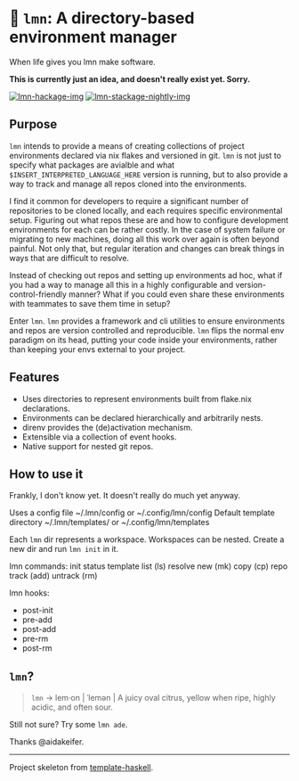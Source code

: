# 🍋 `lmn`: A directory-based environment manager

When life gives you lmn make software.

**This is currently just an idea, and doesn't really exist yet. Sorry.**

[![lmn-hackage-img]][lmn-hackage]
[![lmn-stackage-nightly-img]][lmn-stackage-nightly]


## Purpose

`lmn` intends to provide a means of creating collections of project
environments declared via nix flakes and versioned in git.
`lmn` is not just to specify what packages are avialble and what
`$INSERT_INTERPRETED_LANGUAGE_HERE` version is running, but to
also provide a way to track and manage all repos cloned into the
environments.

I find it common for developers to require a significant number of
repositories to be cloned locally, and each requires specific
environmental setup. Figuring out what repos these are and how to
configure development environments for each can be rather costly.
In the case of system failure or migrating to new machines, doing
all this work over again is often beyond painful. Not only that,
but regular iteration and changes can break things in ways that
are difficult to resolve.

Instead of checking out repos and setting up environments ad hoc,
what if you had a way to manage all this in a highly configurable
and version-control-friendly manner? What if you could even share
these environments with teammates to save them time in setup?

Enter `lmn`. `lmn` provides a framework and cli utilities to ensure
environments and repos are version controlled and reproducible.
`lmn` flips the normal env paradigm on its head, putting your code
inside your environments, rather than keeping your envs external to
your project.


## Features

* Uses directories to represent environments built from flake.nix declarations.
* Environments can be declared hierarchically and arbitrarily nests.
* direnv provides the (de)activation mechanism.
* Extensible via a collection of event hooks.
* Native support for nested git repos.


## How to use it

Frankly, I don't know yet. It doesn't really do much yet anyway.


Uses a config file ~/.lmn/config or ~/.config/lmn/config
Default template directory ~/.lmn/templates/ or ~/.config/lmn/templates

Each `lmn` dir represents a workspace.
Workspaces can be nested.
Create a new dir and run `lmn init` in it.


lmn commands:
  init
  status
  template
    list (ls)
    resolve
    new (mk)
    copy (cp)
  repo
    track (add)
    untrack (rm)


lmn hooks:
* post-init
* pre-add
* post-add
* pre-rm
* post-rm


## `lmn`?

> `lmn` -> lem·on | ˈlemən |
    A juicy oval citrus, yellow when ripe, highly acidic, and often sour.

Still not sure? Try some `lmn ade`.

Thanks @aidakeifer.

---

Project skeleton from [template-haskell].


[lmn-hackage-img]: https://img.shields.io/hackage/v/lmn
[lmn-hackage]: http://hackage.haskell.org/package/lmn
[lmn-stackage-nightly-img]: https://stackage.org/package/lmn/badge/nightly
[lmn-stackage-nightly]: https://stackage.org/nightly/package/lmn
[template-haskell]: https://github.com/jonascarpay/template-haskell
